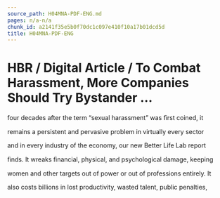 ```yaml
---
source_path: H04MNA-PDF-ENG.md
pages: n/a-n/a
chunk_id: a2141f35e5b0f70dc1c097e410f10a17b01dcd5d
title: H04MNA-PDF-ENG
---
```

# HBR / Digital Article / To Combat Harassment, More Companies Should Try Bystander …

four decades after the term “sexual harassment” was ﬁrst coined, it

remains a persistent and pervasive problem in virtually every sector

and in every industry of the economy, our new Better Life Lab report

ﬁnds. It wreaks ﬁnancial, physical, and psychological damage, keeping

women and other targets out of power or out of professions entirely. It

also costs billions in lost productivity, wasted talent, public penalties,
